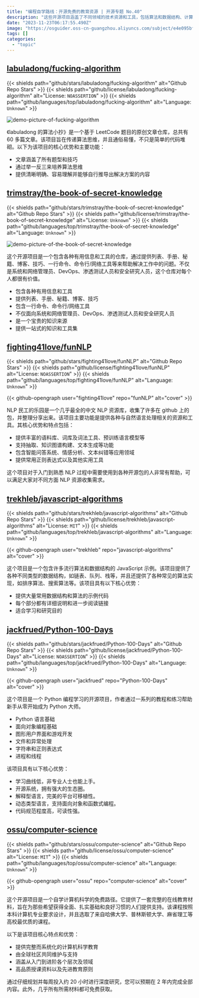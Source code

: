 ```yaml
---
title: "编程自学路线：开源免费的教育资源 | 开源专题 No.40"
description: "这些开源项目涵盖了不同领域的技术资源和工具，包括算法和数据结构、计算机科学、Python 编程、系统和网络管理、自然语言处理以及前端开发。这些项目提供了丰富的学习材料和实用工具，适合初学者和专业人士使用。"
date: "2023-11-23T06:17:55.490Z"
image: "https://osguider.oss-cn-guangzhou.aliyuncs.com/subject/e4e095bfb4a0540dbc7c4eae9dfd958b.png"
tags: []
categories:
  - "topic"
---
```


## [labuladong/fucking-algorithm](https://github.com/labuladong/fucking-algorithm)

{{< shields path="github/stars/labuladong/fucking-algorithm" alt="Github Repo Stars" >}} {{< shields path="github/license/labuladong/fucking-algorithm" alt="License: `NOASSERTION`" >}} {{< shields path="github/languages/top/labuladong/fucking-algorithm" alt="Language: `Unknown`" >}}

![demo-picture-of-fucking-algorithm](https://picgo-daily.oss-cn-guangzhou.aliyuncs.com/picgo-daily/2023/36c1668516e06254c5afd557b5272dfc.webp)

《labuladong 的算法小抄》是一个基于 LeetCode 题目的原创文章仓库，总共有 60 多篇文章。该项目旨在传递算法思维，并且通俗易懂，不只是简单的代码堆砌。以下为该项目的核心优势和主要功能：

- 文章涵盖了所有题型和技巧
- 通过举一反三来培养算法思维
- 提供清晰明确、容易理解并能够自行推导出解决方案的内容
  
## [trimstray/the-book-of-secret-knowledge](https://github.com/trimstray/the-book-of-secret-knowledge)

{{< shields path="github/stars/trimstray/the-book-of-secret-knowledge" alt="Github Repo Stars" >}} {{< shields path="github/license/trimstray/the-book-of-secret-knowledge" alt="License: `Unknown`" >}} {{< shields path="github/languages/top/trimstray/the-book-of-secret-knowledge" alt="Language: `Unknown`" >}}

![demo-picture-of-the-book-of-secret-knowledge](https://picgo-daily.oss-cn-guangzhou.aliyuncs.com/picgo-daily/2023/169bb46d850535a3038bb77214011fe8.webp)

这个开源项目是一个包含各种有用信息和工具的仓库，通过提供列表、手册、秘籍、博客、技巧、一行命令、命令行/网络工具等来帮助解决工作中的问题。不仅是系统和网络管理员、DevOps、渗透测试人员和安全研究人员，这个仓库对每个人都很有价值。

- 包含各种有用信息和工具
- 提供列表、手册、秘籍、博客、技巧
- 包含一行命令、命令行/网络工具
- 不仅面向系统和网络管理员、DevOps、渗透测试人员和安全研究人员
- 是一个宝贵的知识来源
- 提供一站式的知识和工具集
  
## [fighting41love/funNLP](https://github.com/fighting41love/funNLP)

{{< shields path="github/stars/fighting41love/funNLP" alt="Github Repo Stars" >}} {{< shields path="github/license/fighting41love/funNLP" alt="License: `NOASSERTION`" >}} {{< shields path="github/languages/top/fighting41love/funNLP" alt="Language: `Unknown`" >}}

{{< github-opengraph user="fighting41love" repo="funNLP" alt="cover" >}}

NLP 民工的乐园是一个几乎最全的中文 NLP 资源库，收集了许多在 github 上的包，并整理分享出来。该项目主要功能是提供各种与自然语言处理相关的资源和工具。其核心优势和特点包括：

- 提供丰富的语料库、词库及词法工具、预训练语言模型等
- 支持抽取、知识图谱构建、文本生成等功能
- 包含智能问答系统、情感分析、文本纠错等应用领域
- 提供常用正则表达式以及其他实用工具

这个项目对于入门到熟悉 NLP 过程中需要使用到各种开源包的人非常有帮助，可以满足大家对不同方面 NLP 资源收集需求。
  
## [trekhleb/javascript-algorithms](https://github.com/trekhleb/javascript-algorithms)

{{< shields path="github/stars/trekhleb/javascript-algorithms" alt="Github Repo Stars" >}} {{< shields path="github/license/trekhleb/javascript-algorithms" alt="License: `MIT`" >}} {{< shields path="github/languages/top/trekhleb/javascript-algorithms" alt="Language: `Unknown`" >}}

{{< github-opengraph user="trekhleb" repo="javascript-algorithms" alt="cover" >}}

这个项目是一个包含许多流行算法和数据结构的 JavaScript 示例。该项目提供了各种不同类型的数据结构，如链表、队列、栈等，并且还提供了各种常见的算法实现，如排序算法、搜索算法等。该项目具有以下核心优势：

- 提供大量常用数据结构和算法的示例代码
- 每个部分都有详细说明和进一步阅读链接
- 适合学习和研究目的
  
## [jackfrued/Python-100-Days](https://github.com/jackfrued/Python-100-Days)

{{< shields path="github/stars/jackfrued/Python-100-Days" alt="Github Repo Stars" >}} {{< shields path="github/license/jackfrued/Python-100-Days" alt="License: `NOASSERTION`" >}} {{< shields path="github/languages/top/jackfrued/Python-100-Days" alt="Language: `Unknown`" >}}

{{< github-opengraph user="jackfrued" repo="Python-100-Days" alt="cover" >}}

这个项目是一个 Python 编程学习的开源项目，作者通过一系列的教程和练习帮助新手从零开始成为 Python 大师。

- Python 语言基础
- 面向对象编程基础
- 图形用户界面和游戏开发
- 文件和异常处理
- 字符串和正则表达式
- 进程和线程

该项目具有以下核心优势：

- 学习曲线低，非专业人士也能上手。
- 开源系统，拥有强大的生态圈。
- 解释型语言，完美的平台可移植性。
- 动态类型语言，支持面向对象和函数式编程。
- 代码规范程度高，可读性强。
  
## [ossu/computer-science](https://github.com/ossu/computer-science)

{{< shields path="github/stars/ossu/computer-science" alt="Github Repo Stars" >}} {{< shields path="github/license/ossu/computer-science" alt="License: `MIT`" >}} {{< shields path="github/languages/top/ossu/computer-science" alt="Language: `Unknown`" >}}

{{< github-opengraph user="ossu" repo="computer-science" alt="cover" >}}

这个开源项目是一个自学计算机科学的免费路径。它提供了一套完整的在线教育材料，旨在为那些希望获得全面、扎实基础和良好习惯的人们提供支持。该课程按照本科计算机专业要求设计，并且选取了来自哈佛大学、普林斯顿大学、麻省理工等高校最优质的课程。

以下是该项目核心特点和优势：

- 提供完整而系统化的计算机科学教育
- 由全球社区共同维护与支持
- 涵盖从入门到进阶各个层次及领域
- 高品质授课资料以及先进教育原则

通过仔细规划并每周投入约 20 小时进行深度研究，您可以预期在 2 年内完成全部内容。此外，几乎所有所需材料都可免费获取。

